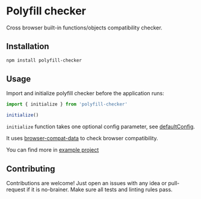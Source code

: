# Polyfill checker

Cross browser built-in functions/objects compatibility checker.

## Installation

```bash
npm install polyfill-checker
```

## Usage

Import and initialize polyfill checker before the application runs:

```js
import { initialize } from 'polyfill-checker'

initialize()
```

`initialize` function takes one optional config parameter, see [defaultConfig](./polyfill-checker/src/defaultConfig.js).

It uses [browser-compat-data](https://github.com/mdn/browser-compat-data) to check browser compatibility.

You can find more in [example project](./example)

## Contributing

Contributions are welcome! Just open an issues with any idea or pull-request if it is no-brainer. Make sure all tests and linting rules pass.

